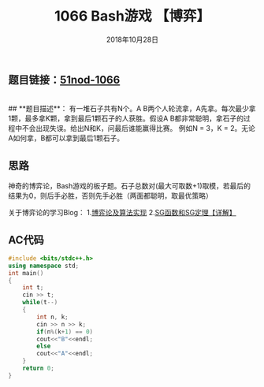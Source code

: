 ﻿---
title:  1066 Bash游戏    【博弈】
date: 2018年10月28日
tags: 
	- 博弈论
	- 算法
categories: 51nod
---
## **题目链接**：[51nod-1066][1]
</br>
## **题目描述**：
有一堆石子共有N个。A B两个人轮流拿，A先拿。每次最少拿1颗，最多拿K颗，拿到最后1颗石子的人获胜。假设A B都非常聪明，拿石子的过程中不会出现失误。给出N和K，问最后谁能赢得比赛。
例如N = 3，K = 2。无论A如何拿，B都可以拿到最后1颗石子。
<escape><!-- more --></escape>

</br>

## **思路**
神奇的博弈论，Bash游戏的板子题。石子总数对(最大可取数+1)取模，若最后的结果为0，则后手必胜，否则先手必胜（两面都聪明，取最优策略）

关于博弈论的学习Blog：
1.[博弈论及算法实现][2]
2.[SG函数和SG定理【详解】][3]
</br>

##  **AC代码** 
``` c++
#include <bits/stdc++.h>
using namespace std;
int main()
{
	int t;
	cin >> t;
	while(t--)
	{
		int n, k;
		cin >> n >> k;
		if(n%(k+1) == 0)
		cout<<"B"<<endl;
		else
		cout<<"A"<<endl;
	}
	return 0;
}


```


  [1]: http://www.51nod.com/onlineJudge/questionCode.html#!problemId=1066
  [2]: http://www.cnblogs.com/ECJTUACM-873284962/p/6398385.html
  [3]: https://www.cnblogs.com/ECJTUACM-873284962/p/6921829.html